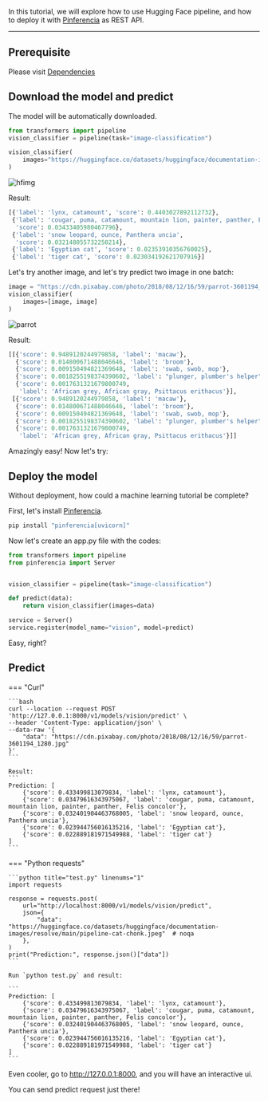 
In this tutorial, we will explore how to use Hugging Face pipeline, and how to deploy it with [Pinferencia](https://github.com/underneathall/pinferencia) as REST API.

---


## Prerequisite

Please visit [Dependencies](/ml/huggingface/dependencies/)

## Download the model and predict

The model will be automatically downloaded.

```python linenums="1"
from transformers import pipeline
vision_classifier = pipeline(task="image-classification")

vision_classifier(
    images="https://huggingface.co/datasets/huggingface/documentation-images/resolve/main/pipeline-cat-chonk.jpeg"
)
```

![hfimg](https://huggingface.co/datasets/huggingface/documentation-images/resolve/main/pipeline-cat-chonk.jpeg)

Result:

```python
[{'label': 'lynx, catamount', 'score': 0.4403027892112732},
 {'label': 'cougar, puma, catamount, mountain lion, painter, panther, Felis concolor',
  'score': 0.03433405980467796},
 {'label': 'snow leopard, ounce, Panthera uncia',
  'score': 0.032148055732250214},
 {'label': 'Egyptian cat', 'score': 0.02353910356760025},
 {'label': 'tiger cat', 'score': 0.023034192621707916}]
```

Let's try another image, and let's try predict two image in one batch:

```python linenums="1"
image = "https://cdn.pixabay.com/photo/2018/08/12/16/59/parrot-3601194_1280.jpg"
vision_classifier(
    images=[image, image]
)
```
![parrot](https://cdn.pixabay.com/photo/2018/08/12/16/59/parrot-3601194_1280.jpg)

Result:

```python
[[{'score': 0.9489120244979858, 'label': 'macaw'},
  {'score': 0.014800671488046646, 'label': 'broom'},
  {'score': 0.009150494821369648, 'label': 'swab, swob, mop'},
  {'score': 0.0018255198374390602, 'label': "plunger, plumber's helper"},
  {'score': 0.0017631321679800749,
   'label': 'African grey, African gray, Psittacus erithacus'}],
 [{'score': 0.9489120244979858, 'label': 'macaw'},
  {'score': 0.014800671488046646, 'label': 'broom'},
  {'score': 0.009150494821369648, 'label': 'swab, swob, mop'},
  {'score': 0.0018255198374390602, 'label': "plunger, plumber's helper"},
  {'score': 0.0017631321679800749,
   'label': 'African grey, African gray, Psittacus erithacus'}]]
```

Amazingly easy! Now let's try:

## Deploy the model

Without deployment, how could a machine learning tutorial be complete?

First, let's install [Pinferencia](https://github.com/underneathall/pinferencia).

```bash
pip install "pinferencia[uvicorn]"
```
Now let's create an app.py file with the codes:

```python title="app.py" linenums="1" hl_lines="2 10-11"
from transformers import pipeline
from pinferencia import Server


vision_classifier = pipeline(task="image-classification")

def predict(data):
    return vision_classifier(images=data)

service = Server()
service.register(model_name="vision", model=predict)
```

Easy, right?

## Predict

=== "Curl"

    ```bash
    curl --location --request POST 'http://127.0.0.1:8000/v1/models/vision/predict' \
    --header 'Content-Type: application/json' \
    --data-raw '{
        "data": "https://cdn.pixabay.com/photo/2018/08/12/16/59/parrot-3601194_1280.jpg"
    }'
    ```

    Result:
    ```
    Prediction: [
        {'score': 0.433499813079834, 'label': 'lynx, catamount'},
        {'score': 0.03479616343975067, 'label': 'cougar, puma, catamount, mountain lion, painter, panther, Felis concolor'},
        {'score': 0.032401904463768005, 'label': 'snow leopard, ounce, Panthera uncia'},
        {'score': 0.023944756016135216, 'label': 'Egyptian cat'},
        {'score': 0.022889181971549988, 'label': 'tiger cat'}
    ]
    ```

=== "Python requests"

    ```python title="test.py" linenums="1"
    import requests

    response = requests.post(
        url="http://localhost:8000/v1/models/vision/predict",
        json={
            "data": "https://huggingface.co/datasets/huggingface/documentation-images/resolve/main/pipeline-cat-chonk.jpeg"  # noqa
        },
    )
    print("Prediction:", response.json()["data"])
    ```

    Run `python test.py` and result:

    ```
    Prediction: [
        {'score': 0.433499813079834, 'label': 'lynx, catamount'},
        {'score': 0.03479616343975067, 'label': 'cougar, puma, catamount, mountain lion, painter, panther, Felis concolor'},
        {'score': 0.032401904463768005, 'label': 'snow leopard, ounce, Panthera uncia'},
        {'score': 0.023944756016135216, 'label': 'Egyptian cat'},
        {'score': 0.022889181971549988, 'label': 'tiger cat'}
    ]
    ```

Even cooler, go to http://127.0.0.1:8000, and you will have an interactive ui.

You can send predict request just there!